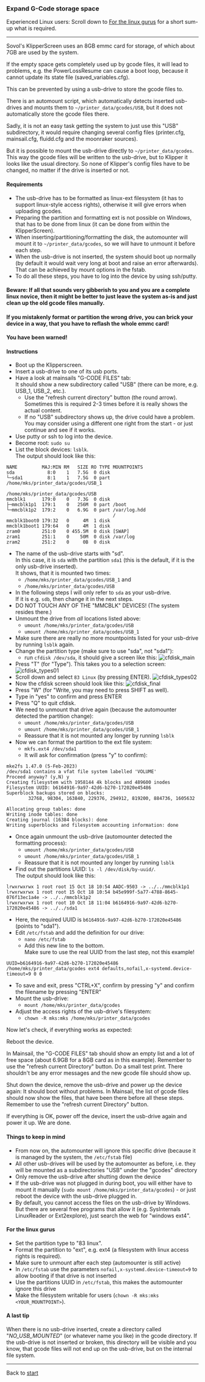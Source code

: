 ### Expand G-Code storage space

Experienced Linux users: Scroll down to [For the linux gurus](#for-the-linux-gurus) for a short sum-up what is required.

----

Sovol's KlipperScreen uses an 8GB emmc card for storage, of which about 7GB are used by the system.

If the empty space gets completely used up by gcode files, it will lead to problems, e.g. the PowerLossResume can cause a boot loop, because it cannot update its state file (saved_variables.cfg).

This can be prevented by using a usb-drive to store the gcode files to.

There is an automount script, which automatically detects inserted usb-drives and mounts them to `~/printer_data/gcodes/USB`, but it does not automatically store the gcode files there.

Sadly, it is not an easy task getting the system to just use this "USB" subdirectory, it would require changing several config files (printer.cfg, mainsail.cfg, fluidd.cfg and the moonraker sources).

But it is possible to mount the usb-drive directly to `~/printer_data/gcodes`. This way the gcode files will be written to the usb-drive, but to Klipper it looks like the usual directory. So none of Klipper's config files have to be changed, no matter if the drive is inserted or not.


#### Requirements
  * The usb-drive has to be formatted as linux-ext filesystem (it has to support linux-style access rights), otherwise it will give errors when uploading gcodes.
  * Preparing the partition and formatting ext is not possible on Windows, that has to be done from linux (it can be done from within the KlipperScreen).
  * When inserting/partitioning/formatting the disk, the automounter will mount it to `~/printer_data/gcodes`, so we will have to unmount it before each step.
  * When the usb-drive is not inserted, the system should boot up normally (by default it would wait very long at boot and raise an error afterwards). That can be achieved by mount options in the fstab.
  * To do all these steps, you have to log into the device by using ssh/putty.

#### Beware: If all that sounds very gibberish to you and you are a complete linux novice, then it might be better to just leave the system as-is and just clean up the old gcode files manually.
#### If you mistakenly format or partition the wrong drive, you can brick your device in a way, that you have to reflash the whole emmc card!
#### You have been warned!


#### Instructions
  * Boot up the Klipperscreen.
  * Insert a usb-drive to one of its usb ports.
  * Have a look at mainsails "G-CODE FILES" tab:  
     It should show a new subdirectory called "USB" (there can be more, e.g. USB_1, USB_2, etc.).
    * Use the "refresh current directory" button (the round arrow).  
     Sometimes this is required 2-3 times before it is really shows the actual content.
    * If no "USB" subdirectory shows up, the drive could have a problem.  
     You may consider using a different one right from the start - or just continue and see if it works.
  * Use putty or ssh to log into the device.
  * Become root: `sudo su`
  * List the block devices: `lsblk`.  
     The output should look like this:

```
NAME         MAJ:MIN RM   SIZE RO TYPE MOUNTPOINTS
sda            8:0    1   7.5G  0 disk
└─sda1         8:1    1   7.5G  0 part /home/mks/printer_data/gcodes/USB_1
                                       /home/mks/printer_data/gcodes/USB
mmcblk1      179:0    0   7.3G  0 disk
├─mmcblk1p1  179:1    0   256M  0 part /boot
└─mmcblk1p2  179:2    0   6.9G  0 part /var/log.hdd
                                       /
mmcblk1boot0 179:32   0     4M  1 disk
mmcblk1boot1 179:64   0     4M  1 disk
zram0        251:0    0 455.5M  0 disk [SWAP]
zram1        251:1    0    50M  0 disk /var/log
zram2        251:2    0     0B  0 disk
```

  * The name of the usb-drive starts with "sd".  
     In this case, it is `sda` with the partition `sda1` (this is the default, if it is the only usb-drive inserted).  
     It shows, that it is mounted two times:
    * `/home/mks/printer_data/gcodes/USB_1` and
    * `/home/mks/printer_data/gcodes/USB`
  * In the following steps I will only refer to `sda` as your usb-drive.  
     If it is e.g. `sdb`, then change it in the next steps.
  * DO NOT TOUCH ANY OF THE "MMCBLK" DEVICES! (The system resides there.)
  * Unmount the drive from *all* locations listed above:
    * `umount /home/mks/printer_data/gcodes/USB`
    * `umount /home/mks/printer_data/gcodes/USB_1`
  * Make sure there are really no more mountpoints listed for your usb-drive by running `lsblk` again.
  * Change the partition type (make sure to use "sda", not "sda1"):
    * run `cfdisk /dev/sda`, it should give a screen like this:
    ![cfdisk_main](files/cfdisk_main.png)
  * Press "T" (for "Type"). This takes you to a selection screen:
    ![cfdisk_types01](files/cfdisk_types01.png)
  * Scroll down and select `83 Linux` (by pressing ENTER).
    ![cfdisk_types02](files/cfdisk_types02.png)
  * Now the cfdisk screen should look like this:
    ![cfdisk_final](files/cfdisk_final.png)
  * Press "W" (for "Write, you may need to press SHIFT as well).
  * Type in "yes" to confirm and press ENTER
  * Press "Q" to quit cfdisk.
  * We need to unmount that drive again (because the automounter detected the partition change):
    * `umount /home/mks/printer_data/gcodes/USB`
    * `umount /home/mks/printer_data/gcodes/USB_1`
    * Reassure that it is not mounted any longer by running `lsblk`
  * Now we can format the partition to the ext file system:
    * `mkfs.ext4 /dev/sda1`
    * It will ask for confirmation (press "y" to confirm):

```
mke2fs 1.47.0 (5-Feb-2023)
/dev/sda1 contains a vfat file system labelled 'VOLUME'
Proceed anyway? (y,N) y
Creating filesystem with 1958144 4k blocks and 489600 inodes
Filesystem UUID: b6164916-9a97-42d6-b270-172020e45486
Superblock backups stored on blocks:
        32768, 98304, 163840, 229376, 294912, 819200, 884736, 1605632

Allocating group tables: done
Writing inode tables: done
Creating journal (16384 blocks): done
Writing superblocks and filesystem accounting information: done
```

  * Once again unmount the usb-drive (automounter detected the formatting process):
    * `umount /home/mks/printer_data/gcodes/USB`
    * `umount /home/mks/printer_data/gcodes/USB_1`
    * Reassure that it is not mounted any longer by running `lsblk`
  * Find out the partitions UUID: `ls -l /dev/disk/by-uuid/`.  
     The output should look like this:

```
lrwxrwxrwx 1 root root 15 Oct 18 10:54 AADC-9503 -> ../../mmcblk1p1
lrwxrwxrwx 1 root root 15 Oct 18 10:54 b45e999f-5a77-4788-8645-076f13ec1a4e -> ../../mmcblk1p2
lrwxrwxrwx 1 root root 10 Oct 18 11:04 b6164916-9a97-42d6-b270-172020e45486 -> ../../sda1
```

  * Here, the required UUID is `b6164916-9a97-42d6-b270-172020e45486` (points to "sda1").
  * Edit `/etc/fstab` and add the definition for our drive:
    * `nano /etc/fstab`
    * Add this new line to the bottom.  
     Make sure to use the real UUID from the last step, not this example!

```UUID=b6164916-9a97-42d6-b270-172020e45486 /home/mks/printer_data/gcodes ext4 defaults,nofail,x-systemd.device-timeout=9 0 0```

  * To save and exit, press "CTRL+X", confirm by pressing "y" and confirm the filename by pressing "ENTER"
  * Mount the usb-drive:
    * `mount /home/mks/printer_data/gcodes`
  * Adjust the access rights of the usb-drive's filesystem:
    * `chown -R mks:mks /home/mks/printer_data/gcodes`

Now let's check, if everything works as expected:   
    
Reboot the device.

In Mainsail, the "G-CODE FILES" tab should show an empty list and a lot of free space (about 6.9GB for a 8GB card as in this example). Remember to use the "refresh current Directory" button.
Do a small test print. There shouldn't be any error messages and the new gcode file should show up.

Shut down the device, remove the usb-drive and power up the device again:
It should boot without problems. In Mainsail, the list of gcode files should now show the files, that have been there before all these steps. Remember to use the "refresh current Directory" button.

If everything is OK, power off the device, insert the usb-drive again and power it up.
We are done.

#### Things to keep in mind
  * From now on, the automounter will ignore this specific drive (because it is managed by the system, the `/etc/fstab` file)
  * All other usb-drives will be used by the automounter as before, i.e. they will be mounted as a subdirectories "USB" under the "gcodes" directory
  * Only remove the usb-drive after shutting down the device
  * If the usb-drive was not plugged in during boot, you will either have to mount it manually (`sudo mount /home/mks/printer_data/gcodes`) - or just reboot the device with the usb-drive plugged in.
  * By default, you cannot access the files on the usb-drive by Windows. But there are several free programs that allow it (e.g. SysInternals LinuxReader or Ext2explore), just search the web for "windows ext4".


#### For the linux gurus
  * Set the partition type to "83 linux".
  * Format the partition to "ext", e.g. ext4 (a filesystem with linux access rights is required).
  * Make sure to unmount after each step (automounter is still active)
  * In `/etc/fstab` use the parameters `nofail,x-systemd.device-timeout=9` to allow booting if that drive is not inserted
  * Use the partitions UUID in `/etc/fstab`, this makes the automounter ignore this drive
  * Make the filesystem writable for users (`chown -R mks:mks <YOUR_MOUNTPOINT>`).


#### A last tip
When there is no usb-drive inserted, create a directory called "_NO_USB_MOUNTED_" (or whatever name you like) in the gcode directory. If the usb-drive is not inserted or broken, this directory will be visible and you know, that gcode files will not end up on the usb-drive, but on the internal file system.

----
Back to [start](index.md)
